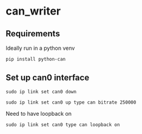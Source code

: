 # can_writer

## Requirements
Ideally run in a python venv
```
pip install python-can
```
## Set up can0 interface
```
sudo ip link set can0 down
```

```
sudo ip link set can0 up type can bitrate 250000
```

Need to have loopback on
```
sudo ip link set can0 type can loopback on
```
